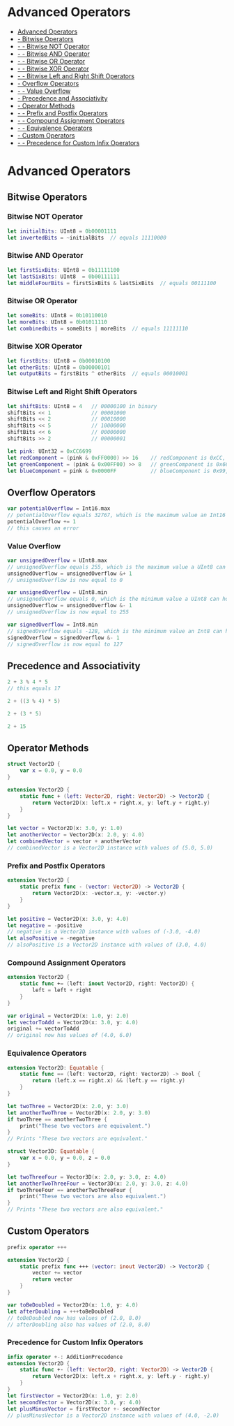 # Advanced Operators
* [Advanced Operators](../master/chapters/AdvancedOperators.md#advanced-operators)
* [ - Bitwise Operators](../master/chapters/AdvancedOperators.md#bitwise-operators)
* [ - - Bitwise NOT Operator](../chapters/AdvancedOperators.md#bitwise-not-operator)
* [ - - Bitwise AND Operator](../chapters/AdvancedOperators.md#bitwise-and-operator)
* [ - - Bitwise OR Operator](../chapters/AdvancedOperators.md#bitwise-or-operator)
* [ - - Bitwise XOR Operator](../chapters/AdvancedOperators.md#bitwise-xor-operator)
* [ - - Bitwise Left and Right Shift Operators](../chapters/AdvancedOperators.md#bitwise-left-and-right-shift-operators)
* [ - Overflow Operators](../master/chapters/AdvancedOperators.md#overflow-operators)
* [ - - Value Overflow](../chapters/AdvancedOperators.md#value-overflow)
* [ - Precedence and Associativity](../master/chapters/AdvancedOperators.md#precedence-and-associativity)
* [ - Operator Methods](../master/chapters/AdvancedOperators.md#operator-methods)
* [ - - Prefix and Postfix Operators](../chapters/AdvancedOperators.md#prefix-and-postfix-operators)
* [ - - Compound Assignment Operators](../chapters/AdvancedOperators.md#compound-assignment-operators)
* [ - - Equivalence Operators](../chapters/AdvancedOperators.md#equivalence-operators)
* [ - Custom Operators](../master/chapters/AdvancedOperators.md#custom-operators)
* [ - - Precedence for Custom Infix Operators](../chapters/AdvancedOperators.md#precedence-for-custom-infix-operators)

# Advanced Operators

## Bitwise Operators

### Bitwise NOT Operator

```Swift
let initialBits: UInt8 = 0b00001111
let invertedBits = ~initialBits  // equals 11110000
```

### Bitwise AND Operator

```Swift
let firstSixBits: UInt8 = 0b11111100
let lastSixBits: UInt8  = 0b00111111
let middleFourBits = firstSixBits & lastSixBits  // equals 00111100
```

### Bitwise OR Operator

```Swift
let someBits: UInt8 = 0b10110010
let moreBits: UInt8 = 0b01011110
let combinedbits = someBits | moreBits  // equals 11111110
```

### Bitwise XOR Operator

```Swift
let firstBits: UInt8 = 0b00010100
let otherBits: UInt8 = 0b00000101
let outputBits = firstBits ^ otherBits  // equals 00010001
```

### Bitwise Left and Right Shift Operators

```Swift
let shiftBits: UInt8 = 4   // 00000100 in binary
shiftBits << 1             // 00001000
shiftBits << 2             // 00010000
shiftBits << 5             // 10000000
shiftBits << 6             // 00000000
shiftBits >> 2             // 00000001
```

```Swift
let pink: UInt32 = 0xCC6699
let redComponent = (pink & 0xFF0000) >> 16    // redComponent is 0xCC, or 204
let greenComponent = (pink & 0x00FF00) >> 8   // greenComponent is 0x66, or 102
let blueComponent = pink & 0x0000FF           // blueComponent is 0x99, or 153
```

## Overflow Operators

```Swift
var potentialOverflow = Int16.max
// potentialOverflow equals 32767, which is the maximum value an Int16 can hold
potentialOverflow += 1
// this causes an error
```

### Value Overflow

```Swift
var unsignedOverflow = UInt8.max
// unsignedOverflow equals 255, which is the maximum value a UInt8 can hold
unsignedOverflow = unsignedOverflow &+ 1
// unsignedOverflow is now equal to 0
```

```Swift
var unsignedOverflow = UInt8.min
// unsignedOverflow equals 0, which is the minimum value a UInt8 can hold
unsignedOverflow = unsignedOverflow &- 1
// unsignedOverflow is now equal to 255
```

```Swift
var signedOverflow = Int8.min
// signedOverflow equals -128, which is the minimum value an Int8 can hold
signedOverflow = signedOverflow &- 1
// signedOverflow is now equal to 127
```

## Precedence and Associativity

```Swift
2 + 3 % 4 * 5
// this equals 17
```

```Swift
2 + ((3 % 4) * 5)
```

```Swift
2 + (3 * 5)
```

```Swift
2 + 15
```

## Operator Methods

```Swift
struct Vector2D {
    var x = 0.0, y = 0.0
}

extension Vector2D {
    static func + (left: Vector2D, right: Vector2D) -> Vector2D {
        return Vector2D(x: left.x + right.x, y: left.y + right.y)
    }
}
```

```Swift
let vector = Vector2D(x: 3.0, y: 1.0)
let anotherVector = Vector2D(x: 2.0, y: 4.0)
let combinedVector = vector + anotherVector
// combinedVector is a Vector2D instance with values of (5.0, 5.0)
```

### Prefix and Postfix Operators

```Swift
extension Vector2D {
    static prefix func - (vector: Vector2D) -> Vector2D {
        return Vector2D(x: -vector.x, y: -vector.y)
    }
}
```

```Swift
let positive = Vector2D(x: 3.0, y: 4.0)
let negative = -positive
// negative is a Vector2D instance with values of (-3.0, -4.0)
let alsoPositive = -negative
// alsoPositive is a Vector2D instance with values of (3.0, 4.0)
```

### Compound Assignment Operators

```Swift
extension Vector2D {
    static func += (left: inout Vector2D, right: Vector2D) {
        left = left + right
    }
}
```

```Swift
var original = Vector2D(x: 1.0, y: 2.0)
let vectorToAdd = Vector2D(x: 3.0, y: 4.0)
original += vectorToAdd
// original now has values of (4.0, 6.0)
```

### Equivalence Operators

```Swift
extension Vector2D: Equatable {
    static func == (left: Vector2D, right: Vector2D) -> Bool {
        return (left.x == right.x) && (left.y == right.y)
    }
}
```

```Swift
let twoThree = Vector2D(x: 2.0, y: 3.0)
let anotherTwoThree = Vector2D(x: 2.0, y: 3.0)
if twoThree == anotherTwoThree {
    print("These two vectors are equivalent.")
}
// Prints "These two vectors are equivalent."
```

```Swift
struct Vector3D: Equatable {
    var x = 0.0, y = 0.0, z = 0.0
}

let twoThreeFour = Vector3D(x: 2.0, y: 3.0, z: 4.0)
let anotherTwoThreeFour = Vector3D(x: 2.0, y: 3.0, z: 4.0)
if twoThreeFour == anotherTwoThreeFour {
    print("These two vectors are also equivalent.")
}
// Prints "These two vectors are also equivalent."
```

## Custom Operators

```Swift
prefix operator +++
```

```Swift
extension Vector2D {
    static prefix func +++ (vector: inout Vector2D) -> Vector2D {
        vector += vector
        return vector
    }
}

var toBeDoubled = Vector2D(x: 1.0, y: 4.0)
let afterDoubling = +++toBeDoubled
// toBeDoubled now has values of (2.0, 8.0)
// afterDoubling also has values of (2.0, 8.0)
```

### Precedence for Custom Infix Operators

```Swift
infix operator +-: AdditionPrecedence
extension Vector2D {
    static func +- (left: Vector2D, right: Vector2D) -> Vector2D {
        return Vector2D(x: left.x + right.x, y: left.y - right.y)
    }
}
let firstVector = Vector2D(x: 1.0, y: 2.0)
let secondVector = Vector2D(x: 3.0, y: 4.0)
let plusMinusVector = firstVector +- secondVector
// plusMinusVector is a Vector2D instance with values of (4.0, -2.0)
```

